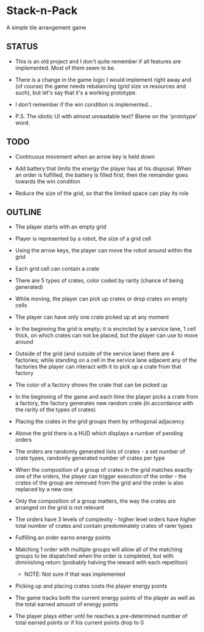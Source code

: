 # Stack-n-Pack

A simple tile arrangement game

## STATUS

* This is an old project and I don't quite remember if all features are implemented. Most of them seem to be.

* There is a change in the game logic I would implement right away and (of course) the game needs rebalancing (grid size vs resources and such), but let's say that it's a working prototype.

* I don't remember if the win condition is implemented...

* P.S. The idiotic UI with almost unreadable text? Blame on the 'prototype' word.

## TODO

* Continuous movement when an arrow key is held down

* Add battery that limits the energy the player has at his disposal. When an order is fulfilled, the battery is filled first, then the remainder goes towards the win condition

* Reduce the size of the grid, so that the limited space can play its role

## OUTLINE

* The player starts with an empty grid

* Player is represented by a robot, the size of a grid cell

* Using the arrow keys, the player can move the robot around within the grid

* Each grid cell can contain a crate

* There are 5 types of crates, color coded by rarity (chance of being generated)

* While moving, the player can pick up crates or drop crates on empty cells

* The player can have only one crate picked up at any moment

* In the beginning the grid is empty; it is encircled by a service lane, 1 cell thick, on which crates can not be placed, but the player can use to move around

* Outside of the grid (and outside of the service lane) there are 4 factories; while standing on a cell in the service lane adjacent any of the factories the player can interact with it to pick up a crate from that factory

* The color of a factory shows the crate that can be picked up

* In the beginning of the game and each time the player picks a crate from a factory, the factory generates new random crate (in accordance with the rarity of the types of crates)

* Placing the crates in the grid groups them by orthogonal adjacency

* Above the grid there is a HUD which displays a number of pending orders

* The orders are randomly generated lists of crates - a set number of crate types, randomly generated number of crates per type

* When the composition of a group of crates in the grid matches exactly one of the orders, the player can trigger execution of the order - the crates of the group are removed from the grid and the order is also replaced by a new one

* Only the composition of a group matters, the way the crates are arranged on the grid is not relevant

* The orders have 3 levels of complexity - higher level orders have higher total number of crates and contain predominately crates of rarer types

* Fulfilling an order earns energy points

* Matching 1 order with multiple groups will allow all of the matching groups to be dispatched when the order is completed, but with diminishing return (probably halving the reward with each repetition)
  
  * NOTE: Not sure if that was implemented

* Picking up and placing crates costs the player energy points

* The game tracks both the current energy points of the player as well as the total earned amount of energy points

* The player plays either until he reaches a pre-determined number of total earned points or if his current points drop to 0

